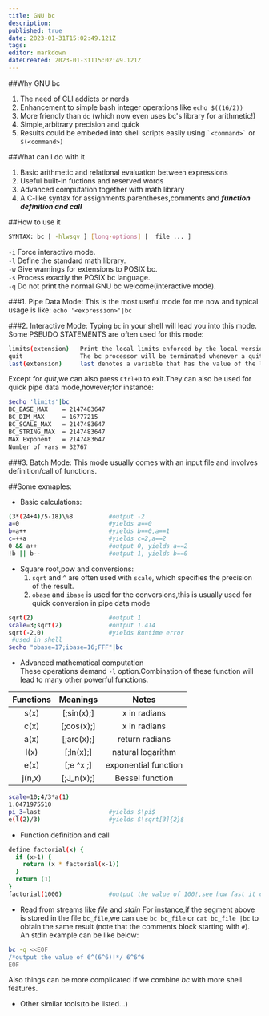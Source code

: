 ```yaml
---
title: GNU bc
description: 
published: true
date: 2023-01-31T15:02:49.121Z
tags: 
editor: markdown
dateCreated: 2023-01-31T15:02:49.121Z
---
```


##Why GNU bc
1. The need of CLI addicts or nerds
2. Enhancement to simple bash  integer operations like `echo $((16/2))`
3. More friendly than `dc` (which now even uses bc's library for arithmetic!)
4. Simple,arbitrary precision and quick
5. Results could be embeded into shell scripts easily using `` `<command>` `` or `$(<command>)`

##What can I do with it
1. Basic arithmetic and relational evaluation between expressions
2. Useful built-in fuctions and reserved words
3. Advanced computation together with math library
4. A C-like syntax for assignments,parentheses,comments and ***function definition and call***

##How to use it
```bash
SYNTAX: bc [ -hlwsqv ] [long-options] [  file ... ]
```
    
`-i`        Force interactive mode.  
`-l`        Define the standard math library.  
`-w`        Give warnings for extensions to POSIX bc.  
`-s`        Process exactly the POSIX bc language.  
`-q`        Do not print the normal GNU bc welcome(interactive mode).  
    
###1. Pipe Data Mode:
This is the most useful mode for me now and typical usage is like: `echo '<expression>'|bc`

###2. Interactive Mode:
Typing `bc` in your shell will lead you into this mode.
Some PSEUDO STATEMENTS are often used for this mode:  

```bash
limits(extension)   Print the local limits enforced by the local version of bc.  
quit                The bc processor will be terminated whenever a quit statement is read.  
last(extension)     last denotes a variable that has the value of the last printed number.  
```

Except for *quit*,we can also press `Ctrl+D` to exit.They can also be used for quick pipe data mode,however;for instance:  

```bash
$echo 'limits'|bc  
BC_BASE_MAX    = 2147483647
BC_DIM_MAX     = 16777215
BC_SCALE_MAX   = 2147483647
BC_STRING_MAX  = 2147483647
MAX Exponent   = 2147483647
Number of vars = 32767
```

###3. Batch Mode:
This mode usually comes with an input file and involves definition/call of functions.

##Some exmaples:
* Basic calculations:

```bash
(3*(24+4)/5-18)\%8          #output -2
a=0                         #yields a==0
b=a++                       #yields b==0,a==1
c=++a                       #yields c=2,a==2
0 && a++                    #output 0, yields a==2
!b || b--                   #output 1, yields b==0 
```

* Square root,pow and conversions:
    1. `sqrt` and `^` are often used with `scale`, which specifies the precision of the result.
    2. `obase` and `ibase` is used for the  conversions,this is usually used for quick conversion in pipe data mode

```bash
sqrt(2)                     #output 1
scale=3;sqrt(2)             #output 1.414
sqrt(-2.0)                  #yields Runtime error
 #used in shell
$echo "obase=17;ibase=16;FFF"|bc
```

* Advanced mathematical computation  
These operations demand `-l` option.Combination of these function will lead to many other powerful functions.  

Functions |   Meanings   |     Notes    |
:--------:|  :--------:  |:------------:|
s(x)      |   [;sin(x);] | x in radians
c(x)      |   [;cos(x);] | x in radians
a(x)      |   [;arc(x);] | return radians
l(x)      |   [;ln(x);]  | natural logarithm
e(x)      |   [;e ^x ;]  | exponential function
j(n,x)    |   [;J_n(x);] | Bessel function

```bash
scale=10;4/3*a(1)
1.0471975510
pi_3=last                   #yields $\pi$
e(l(2)/3)                   #yields $\sqrt[3]{2}$
```

* Function definition and call

```bash
define factorial(x) {
  if (x>1) {
    return (x * factorial(x-1))
  }
  return (1)
}
factorial(1000)             #output the value of 100!,see how fast it calculates!
```

* Read from streams like *file* and *stdin*
For instance,if the segment above is stored in the file `bc_file`,we can use
`bc bc_file`  or `cat bc_file |bc` to obtain the same result (note that the comments block starting with `#`). 
An stdin example can be like below:  

```bash
bc -q <<EOF
/*output the value of 6^(6^6)!*/ 6^6^6
EOF
```
Also things can be more complicated if we combine *bc* with more shell features.

* Other similar tools(to be listed...)
